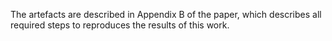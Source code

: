 The artefacts are described in Appendix B of the paper, which describes all required steps to reproduces the results of this work.